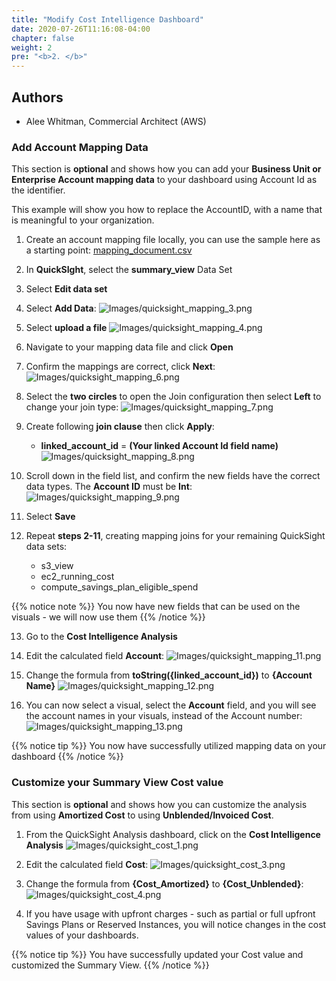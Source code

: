 ```yaml
---
title: "Modify Cost Intelligence Dashboard"
date: 2020-07-26T11:16:08-04:00
chapter: false
weight: 2
pre: "<b>2. </b>"
---
```


## Authors
- Alee Whitman, Commercial Architect (AWS)


### Add Account Mapping Data
This section is **optional** and shows how you can add your **Business Unit or Enterprise Account mapping data** to your dashboard using Account Id as the identifier.

This example will show you how to replace the AccountID, with a name that is meaningful to your organization.

1. Create an account mapping file locally, you can use the sample here as a starting point:
[mapping_document.csv](/Cost/200_Enterprise_Dashboards/mapping_document.csv)

2. In **QuickSIght**, select the **summary_view** Data Set

3. Select **Edit data set**

4. Select **Add Data**:
![Images/quicksight_mapping_3.png](/Cost/200_Enterprise_Dashboards/Images/quicksight_mapping_3.png)

5. Select **upload a file**
![Images/quicksight_mapping_4.png](/Cost/200_Enterprise_Dashboards/Images/quicksight_mapping_4.png)

6. Navigate to your mapping data file and click **Open**

7. Confirm the mappings are correct, click **Next**:
![Images/quicksight_mapping_6.png](/Cost/200_Enterprise_Dashboards/Images/quicksight_mapping_6.png)

8. Select the **two circles** to open the Join configuration then select **Left** to change your join type:
![Images/quicksight_mapping_7.png](/Cost/200_Enterprise_Dashboards/Images/quicksight_mapping_7.png)

9. Create following **join clause** then click **Apply**:
	- **linked_account_id** = **(Your linked Account Id field name)**
![Images/quicksight_mapping_8.png](/Cost/200_Enterprise_Dashboards/Images/quicksight_mapping_8.png)

10. Scroll down in the field list, and confirm the new fields have the correct data types. The **Account ID** must be **Int**:
![Images/quicksight_mapping_9.png](/Cost/200_Enterprise_Dashboards/Images/quicksight_mapping_9.png)

11. Select **Save**

12. Repeat **steps 2-11**, creating mapping joins for your remaining QuickSight data sets:

	- s3_view
	- ec2_running_cost
    - compute_savings_plan_eligible_spend


{{% notice note %}}
You now have new fields that can be used on the visuals - we will now use them
{{% /notice %}}


13. Go to the **Cost Intelligence Analysis**

14. Edit the calculated field **Account**:
![Images/quicksight_mapping_11.png](/Cost/200_Enterprise_Dashboards/Images/quicksight_mapping_11.png)

15. Change the formula from **toString({linked_account_id})** to **{Account Name}**
![Images/quicksight_mapping_12.png](/Cost/200_Enterprise_Dashboards/Images/quicksight_mapping_12.png)

16. You can now select a visual, select the **Account** field, and you will see the account names in your visuals, instead of the Account number:
![Images/quicksight_mapping_13.png](/Cost/200_Enterprise_Dashboards/Images/quicksight_mapping_13.png)


{{% notice tip %}}
You now have successfully utilized mapping data on your dashboard
{{% /notice %}}
 


### Customize your Summary View Cost value
This section is **optional** and shows how you can customize the analysis from using **Amortized Cost** to using **Unblended/Invoiced Cost**.

1. From the QuickSight Analysis dashboard, click on the **Cost Intelligence Analysis**
![Images/quicksight_cost_1.png](/Cost/200_Enterprise_Dashboards/Images/quicksight_cost_1.png)

2. Edit the calculated field **Cost**:
![Images/quicksight_cost_3.png](/Cost/200_Enterprise_Dashboards/Images/quicksight_cost_3.png)

3. Change the formula from **{Cost_Amortized}** to **{Cost_Unblended}**:
![Images/quicksight_cost_4.png](/Cost/200_Enterprise_Dashboards/Images/quicksight_cost_4.png)

4. If you have usage with upfront charges - such as partial or full upfront Savings Plans or Reserved Instances, you will notice changes in the cost values of your dashboards.

{{% notice tip %}}
You have successfully updated your Cost value and customized the Summary View.
{{% /notice %}}

